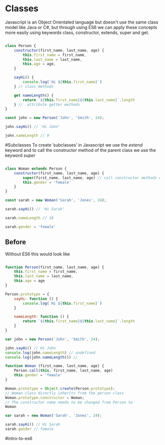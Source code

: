 # Classes
Javascript is an Object Orientated language but doesn't use the same class model like Java or C#, but through using ES6 we can apply these concepts more easily using keywords class, constructor, extends,  super and get.

```js

class Person {
	constructor(first_name, last_name, age) {
		this.first_name = first_name,
		this.last_name = last_name,
		this.age = age,
	}

	sayHi() {
		console.log(`Hi ${this.first_name}`)
	} // class methods

	get nameLength() {
		return `${this.first_name}${this.last_name}`.length
	} //  attribute getter methods
}

const john = new Person('John', 'Smith', 24);

john.sayHi() // 'Hi John'

john.nameLength // 9
```

#Subclasses
To create ’subclasses’ in Javascript we use the *extend* keyword and to call the constructor method of the parent class we use the keyword *super*
```js

class Woman extends Person {
	constructor(first_name, last_name, age) {
		super(first_name, last_name, age) // call constructor methods of parent class
		this.gender = 'female'
	}
}

const sarah = new Woman('Sarah', 'Jones', 24);

sarah.sayHi() // 'Hi Sarah'

sarah.nameLength // 10

sarah.gender = 'female'

```
## Before
Without ES6 this would look like

```js

function Person(first_name, last_name, age) {
	this.first_name = first_name,
	this.last_name = last_name,
	this.age = age
}

Person.prototype = {
	sayHi: function () {
		console.log(`Hi ${this.first_name}`)
	}

	nameLength: function () {
		return `${this.first_name}${this.last_name}`.length
	}
}

var john = new Person('John', 'Smith', 24);

john.sayHi() // Hi John
console.log(john.nameLength) // undefined
console.log(john.nameLength()) //

function Woman (first_name, last_name, age) {
	Person.call(this, first_name, last_name, age)
	this.gender = 'female'
}

Woman.prototype = Object.create(Person.prototype);
// Woman class directly inherits from the person class
Woman.prototype.constructor = Woman;
// The constructor name needs to be changed from Person to
Woman

var sarah = new Woman('Sarah', 'Jones', 24);

sarah.sayHi() // Hi Sarah
sarah.gender // female

```

#intro-to-es6
